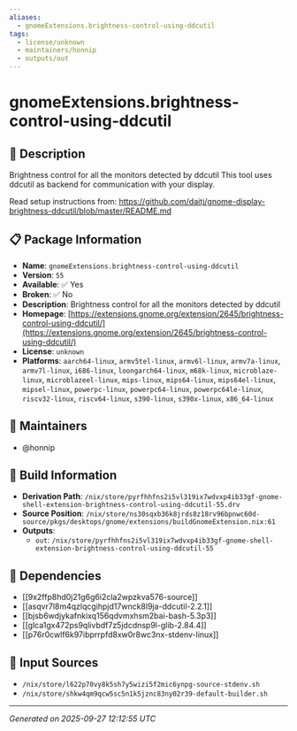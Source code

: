 ```yaml
---
aliases:
  - gnomeExtensions.brightness-control-using-ddcutil
tags:
  - license/unknown
  - maintainers/honnip
  - outputs/out
---
```


# gnomeExtensions.brightness-control-using-ddcutil

## 📝 Description

Brightness control for all the monitors detected by ddcutil
This tool uses ddcutil as backend for communication with your display.

Read setup instructions from: https://github.com/daitj/gnome-display-brightness-ddcutil/blob/master/README.md

## 📋 Package Information

- **Name**: `gnomeExtensions.brightness-control-using-ddcutil`
- **Version**: `55`
- **Available**: ✅ Yes
- **Broken**: ✅ No
- **Description**: Brightness control for all the monitors detected by ddcutil
- **Homepage**: [https://extensions.gnome.org/extension/2645/brightness-control-using-ddcutil/](https://extensions.gnome.org/extension/2645/brightness-control-using-ddcutil/)
- **License**: `unknown`
- **Platforms**: `aarch64-linux`, `armv5tel-linux`, `armv6l-linux`, `armv7a-linux`, `armv7l-linux`, `i686-linux`, `loongarch64-linux`, `m68k-linux`, `microblaze-linux`, `microblazeel-linux`, `mips-linux`, `mips64-linux`, `mips64el-linux`, `mipsel-linux`, `powerpc-linux`, `powerpc64-linux`, `powerpc64le-linux`, `riscv32-linux`, `riscv64-linux`, `s390-linux`, `s390x-linux`, `x86_64-linux`
## 👥 Maintainers

- @honnip


## 🔧 Build Information

- **Derivation Path**: `/nix/store/pyrfhhfns2i5vl319ix7wdvxp4ib33gf-gnome-shell-extension-brightness-control-using-ddcutil-55.drv`
- **Source Position**: `/nix/store/ns30sqxb36k8jrds8z18rv96bpnwc60d-source/pkgs/desktops/gnome/extensions/buildGnomeExtension.nix:61`
- **Outputs**:
  - `out`:  `/nix/store/pyrfhhfns2i5vl319ix7wdvxp4ib33gf-gnome-shell-extension-brightness-control-using-ddcutil-55`

## 🔗 Dependencies

- [[9x2ffp8hd0j21g6g6i2cla2wpzkva576-source]]
- [[asqvr7l8m4qzlqcgihpjd17wnck8l9ja-ddcutil-2.2.1]]
- [[bjsb6wdjykafnkixq156qdvmxhsm2bai-bash-5.3p3]]
- [[glca1gx472ps9qlivbdf7z5jdcdnsp9l-glib-2.84.4]]
- [[p76r0cwlf6k97ibprrpfd8xw0r8wc3nx-stdenv-linux]]

## 📁 Input Sources

- `/nix/store/l622p70vy8k5sh7y5wizi5f2mic6ynpg-source-stdenv.sh`
- `/nix/store/shkw4qm9qcw5sc5n1k5jznc83ny02r39-default-builder.sh`

---
*Generated on 2025-09-27 12:12:55 UTC*
